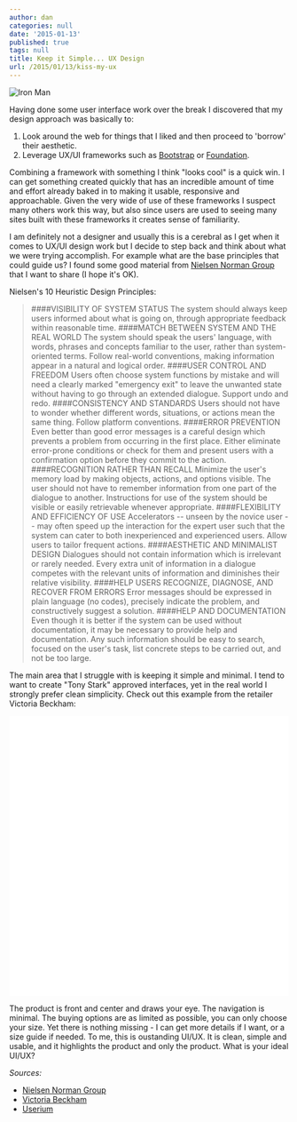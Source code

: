 ```yaml
---
author: dan
categories: null
date: '2015-01-13'
published: true
tags: null
title: Keep it Simple... UX Design
url: /2015/01/13/kiss-my-ux
---
```


![Iron Man](/img/iron_man.png)

Having done some user interface work over the break I discovered that my design approach was basically to:

1. Look around the web for things that I liked and then proceed to 'borrow' their aesthetic.
2. Leverage UX/UI frameworks such as [Bootstrap](http://getbootstrap.com) or [Foundation](http://foundation.zurb.com/).
<!--more-->

Combining a framework with something I think "looks cool" is a quick win.  I can get something created quickly that has an incredible amount of time and effort already baked in to making it usable, responsive and approachable.  Given the very wide of use of these frameworks I suspect many others work this way, but also since users are used to seeing many sites built with these frameworks it creates sense of familiarity.

I am definitely not a designer and usually this is a cerebral as I get when it comes to UX/UI design work but I decide to step back and think about what we were trying accomplish. For example what are the base principles that could guide us?  I found some good material from [Nielsen Norman Group](http://www.nngroup.com/) that I want to share (I hope it's OK).

Nielsen's 10 Heuristic Design Principles:

>####VISIBILITY OF SYSTEM STATUS
The system should always keep users informed about what is going on, through appropriate feedback within reasonable time.
####MATCH BETWEEN SYSTEM AND THE REAL WORLD
The system should speak the users' language, with words, phrases and concepts familiar to the user, rather than system-oriented terms. Follow real-world conventions, making information appear in a natural and logical order.
####USER CONTROL AND FREEDOM
Users often choose system functions by mistake and will need a clearly marked "emergency exit" to leave the unwanted state without having to go through an extended dialogue. Support undo and redo.
####CONSISTENCY AND STANDARDS
Users should not have to wonder whether different words, situations, or actions mean the same thing. Follow platform conventions.
####ERROR PREVENTION
Even better than good error messages is a careful design which prevents a problem from occurring in the first place. Either eliminate error-prone conditions or check for them and present users with a confirmation option before they commit to the action.
####RECOGNITION RATHER THAN RECALL
Minimize the user's memory load by making objects, actions, and options visible. The user should not have to remember information from one part of the dialogue to another. Instructions for use of the system should be visible or easily retrievable whenever appropriate.
####FLEXIBILITY AND EFFICIENCY OF USE
Accelerators -- unseen by the novice user -- may often speed up the interaction for the expert user such that the system can cater to both inexperienced and experienced users. Allow users to tailor frequent actions.
####AESTHETIC AND MINIMALIST DESIGN
Dialogues should not contain information which is irrelevant or rarely needed. Every extra unit of information in a dialogue competes with the relevant units of information and diminishes their relative visibility.
####HELP USERS RECOGNIZE, DIAGNOSE, AND RECOVER FROM ERRORS
Error messages should be expressed in plain language (no codes), precisely indicate the problem, and constructively suggest a solution.
####HELP AND DOCUMENTATION
Even though it is better if the system can be used without documentation, it may be necessary to provide help and documentation. Any such information should be easy to search, focused on the user's task, list concrete steps to be carried out, and not be too large.

The main area that I struggle with is keeping it simple and minimal.  I tend to want to create "Tony Stark" approved interfaces, yet in the real world I strongly prefer clean simplicity. Check out this example from the retailer Victoria Beckham:

<img class="lazy img-rounded img-responsive" src="data:image/gif;base64,R0lGODlhAQABAIABAP///wAAACwAAAAAAQABAAACAkQBADs=" alt="Open Data" data-src="/assets/img/VICTORIA_BECKHAM.png" width="750">

The product is front and center and draws your eye.  The navigation is minimal.  The buying options are as limited as possible, you can only choose your size.  Yet there is nothing missing - I can get more details if I want, or a size guide if needed.  To me, this is oustanding UI/UX.  It is clean, simple and usable, and it highlights the product and only the product. What is your ideal UI/UX?

_Sources:_

* [Nielsen Norman Group](http://www.nngroup.com/)
* [Victoria Beckham](https://www.victoriabeckham.com)
* [Userium](https://userium.com/)
